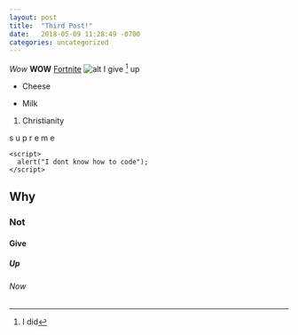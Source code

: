 ```yaml
---
layout: post
title:  "Third Post!"
date:   2018-05-09 11:28:49 -0700
categories: uncategorized
---
```


*Wow*
**WOW**
[Fortnite](https://epicgames.com)
![alt](https://media.giphy.com/media/Kerg053G7ZJUQ/giphy.gif)
I give [^1] up
[^1]: I did
* Cheese
- Milk
1. Christianity

  s u p r e m e
~~~~
<script>
  alert("I dont know how to code");
</script>
~~~~
## Why
### Not
#### Give
##### Up
###### Now
